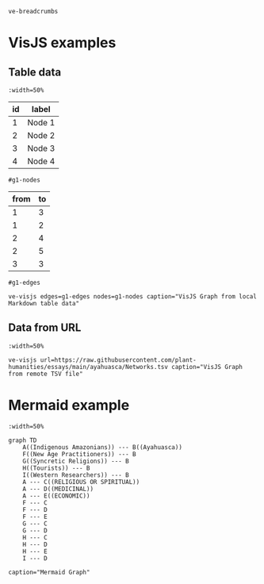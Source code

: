 `ve-breadcrumbs`

# VisJS examples

## Table data
`:width=50%`

|id|label|
|--|-----|
|1|Node 1|
|2|Node 2|
|3|Node 3|
|4|Node 4|
`#g1-nodes`

|from|to|
|----|--|
|1|3|
|1|2|
|2|4|
|2|5|
|3|3|
`#g1-edges`

`ve-visjs edges=g1-edges nodes=g1-nodes caption="VisJS Graph from local Markdown table data"`

## Data from URL
`:width=50%`

`ve-visjs url=https://raw.githubusercontent.com/plant-humanities/essays/main/ayahuasca/Networks.tsv caption="VisJS Graph from remote TSV file"`


# Mermaid example
`:width=50%`

```mermaid
graph TD
    A((Indigenous Amazonians)) --- B((Ayahuasca))
    F((New Age Practitioners)) --- B
    G((Syncretic Religions)) --- B
    H((Tourists)) --- B
    I((Western Researchers)) --- B
    A --- C((RELIGIOUS OR SPIRITUAL))
    A --- D((MEDICINAL))
    A --- E((ECONOMIC))
    F --- C
    F --- D
    F --- E
    G --- C
    G --- D
    H --- C
    H --- D
    H --- E
    I --- D
```
`caption="Mermaid Graph"`

